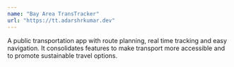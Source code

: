 ```yaml
---
name: "Bay Area TransTracker"
url: "https://tt.adarshrkumar.dev"
---
```


A public transportation app with route planning, real time tracking and easy navigation. It consolidates features to make transport more accessible and to promote sustainable travel options.
